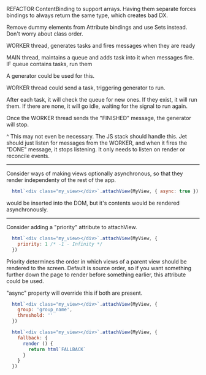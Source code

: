 REFACTOR ContentBinding to support arrays. Having them separate forces bindings to always return the same type, which creates bad DX.

Remove dummy elements from Attribute bindings and use Sets instead. Don't worry about
class order.



WORKER thread, generates tasks and fires messages when they are ready

MAIN thread, maintains a queue and adds task into it when messages fire.
IF queue contains tasks, run them

A generator could be used for this.

WORKER thread could send a task, triggering generator to run.

After each task, it will check the queue for new ones. 
If they exist, it will run them.
If there are none, it will go idle, waiting for the signal to run again.

Once the WORKER thread sends the "FINISHED" message, the generator will stop.

^ This may not even be necessary. The JS stack should handle this. Jet should
just listen for messages from the WORKER, and when it fires the "DONE" message,
it stops listening. It only needs to listen on render or reconcile events.

---

Consider ways of making views optionally asynchronous, so that they render independenty of the rest of the app.

```js
  html`<div class="my_view></div>`.attachView(MyView, { async: true })
```

<div class="my_view"></div> would be inserted into the DOM, but it's contents would be rendered asynchronously.

---

Consider adding a "priority" attribute to attachView.

```js
  html`<div class="my_view></div>`.attachView(MyView, {
    priority: 1 /* -1 - Infinity */
  })
```

Priority determines the order in which views of a parent view should be rendered to the screen. Default is source order, so if you want something further down the page to render before something earlier, this attribute could be used.

"async" property will override this if both are present.

```js
  html`<div class="my_view></div>`.attachView(MyView, {
    group: 'group_name',
    threshold: ''
  })
```

```js
  html`<div class="my_view></div>`.attachView(MyView, {
    fallback: {
      render () {
        return html`FALLBACK`
      }
    }
  })
```